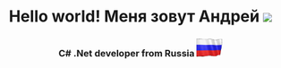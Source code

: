 <h1 align="center">Hello world! Меня зовут Андрей</a> <img src="https://github.com/blackcater/blackcater/raw/main/images/Hi.gif" height="32"/></h1>
<h3 align="center">C# .Net developer from Russia <img src="https://raw.githubusercontent.com/Padalchik/Padalchik/refs/heads/main/Assets/Russia.gif" height="32"/></h3>

<!--
**Padalchik/Padalchik** is a ✨ _special_ ✨ repository because its `README.md` (this file) appears on your GitHub profile.

Here are some ideas to get you started:

- 🔭 I’m currently working on ...
- 🌱 I’m currently learning ...
- 👯 I’m looking to collaborate on ...
- 🤔 I’m looking for help with ...
- 💬 Ask me about ...
- 📫 How to reach me: ...
- 😄 Pronouns: ...
- ⚡ Fun fact: ...
-->

